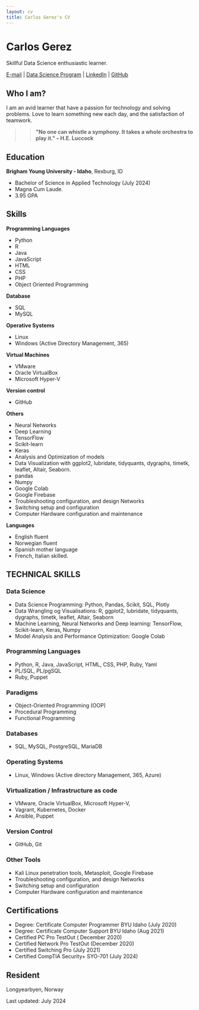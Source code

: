 ```yaml
---
layout: cv
title: Carlos Gerez's CV
---
```

# Carlos Gerez
Skillful Data Science enthusiastic learner.

<div id="webaddress">
<a href="mailto:ger19005@byui.edu">E-mail</a>
| <a href="https://byuidatascience.github.io/">Data Science Program</a>
| <a href="https://www.linkedin.com/in/carlos-gerez-solid-state928b98a4/">LinkedIn</a>
| <a href="https://github.com/carlosdgerez?tab=repositories">GitHub</a>
</div>

## Who I am?
I am  an avid learner that have a passion for technology and solving problems.
Love to learn something new each day, and the satisfaction of teamwork.  

>> **"No one can whistle a symphony. It takes a whole orchestra to play it." – H.E. Luccock**

## Education


__Brigham Young University - Idaho__, Rexburg, ID

-  Bachelor of Science in Applied Technology (July 2024)
-  Magna Cum Laude.
-  3.95 GPA




## Skills
__Programming Languages__

- Python
- R
- Java
- JavaScript
- HTML
- CSS
- PHP
- Object Oriented Programming



__Database__
- SQL
- MySQL

__Operative Systems__
 
- Linux
- Windows (Active Directory Management, 365)

__Virtual Machines__

- VMware
- Oracle VirtualBox
- Microsoft Hyper-V

__Version control__
     
- GitHub

__Others__

- Neural Networks
- Deep Learning
- TensorFlow
- Scikit-learn
- Keras
- Analysis and Optimization of models
- Data Visualization with ggplot2, lubridate,
  tidyquants, dygraphs, timetk, leaflet, Altair, Seaborn.
- pandas
- Numpy
- Google Colab
- Google Firebase
- Troubleshooting configuration, and design Networks
- Switching setup and configuration
- Computer Hardware configuration and maintenance

__Languages__

- English fluent
- Norwegian fluent
- Spanish mother language
- French, Italian skilled.
## TECHNICAL SKILLS
### **Data Science**
- Data Science Programming: Python, Pandas, Scikit, SQL, Plotly  
- Data Wrangling og Visualisations:  R, ggplot2, lubridate, tidyquants, dygraphs, timetk, leaflet, Altair, Seaborn  
- Machine Learning, Neural Networks and  Deep learning: TensorFlow, Scikit-learn, Keras, Numpy
- Model Analysis and Performance Optimization:  Google Colab  

### **Programming Languages**
- Python, R, Java, JavaScript, HTML, CSS, PHP, Ruby, Yaml 
- PL/SQL, PL/pgSQL
- Ruby, Puppet

### **Paradigms**
- Object-Oriented Programming (OOP)
- Procedural Programming
- Functional Programming   

### **Databases**
- SQL, MySQL, PostgreSQL, MariaDB  

### **Operating Systems**
- Linux, Windows (Active directory Management, 365, Azure)  

### **Virtualization / Infrastructure as code**
- VMware, Oracle VirtualBox, Microsoft Hyper-V, 
- Vagrant, Kubernetes, Docker
- Ansible, Puppet

### **Version Control**
- GitHub, Git  

### **Other Tools**
- Kali Linux penetration tools, Metasploit, Google Firebase  
- Troubleshooting configuration, and design Networks  
- Switching setup and configuration 
- Computer Hardware configuration and maintenance 

## Certifications

- Degree: Certificate  Computer Programmer BYU Idaho (July 2020)
- Degree: Certificate Computer Support BYU Idaho (Aug 2021)
- Certified PC Pro TestOut ( December 2020)
- Certified Network Pro TestOut (December 2020)
- Certified Switching Pro (July 2021)
- Certified CompTIA Security+ SYO-701 (July 2024)

 


## Resident
Longyearbyen, Norway









Last updated: July 2024 


